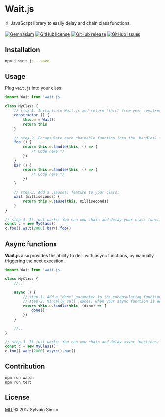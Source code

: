# Wait.js

🖇️ JavaScript library to easily delay and chain class functions.

[![Gemnasium](https://img.shields.io/gemnasium/maoosi/wait.js.svg)](https://github.com/maoosi/wait.js) [![GitHub license](https://img.shields.io/badge/license-MIT-blue.svg)](https://raw.githubusercontent.com/maoosi/wait.js/master/LICENSE.md) [![GitHub release](https://img.shields.io/github/release/maoosi/wait.js.svg)](https://github.com/maoosi/wait.js) [![GitHub issues](https://img.shields.io/github/issues/maoosi/wait.js.svg)](https://github.com/maoosi/wait.js/issues)


## Installation

```bash
npm i wait.js --save
```


## Usage

Plug `wait.js` into your class:

```javascript
import Wait from 'wait.js'

class MyClass {
    // step-1. Instantiate Wait.js and return "this" from your constructor:
    constructor () {
        this.w = Wait()
        return this
    }

    // step-2. Encapsulate each chainable function into the .handle() function:
    foo () {
        return this.w.handle(this, () => {
            /* Code here */
        })
    }
    bar () {
        return this.w.handle(this, () => {
            /* Code here */
        })
    }

    // step-3. Add a .pause() feature to your class:
    wait (milliseconds) {
        return this.w.pause(this, milliseconds)
    }
}

// step-4. It just works! You can now chain and delay your class functions:
const c = new MyClass()
c.foo().wait(2000).bar().foo()
```


## Async functions

**Wait.js** also provides the ability to deal with async functions, by manually triggering the next execution:

```javascript
import Wait from 'wait.js'

class MyClass {
    //..

    async () {
        // step-1. Add a "done" parameter to the encapsulating function
        // step-2. Manually call .done() when your async function is done
        return this.w.handle(this, (done) => {
            done()
        })
    }

    //..
}

// step-3. It just works! You can now chain and delay async functions:
const c = new MyClass()
c.foo().wait(2000).async().bar()
```


## Contribution

```bash
npm run watch
npm run test
```


## License

[MIT](https://github.com/maoosi/wait.js/blob/master/LICENSE.md) © 2017 Sylvain Simao
